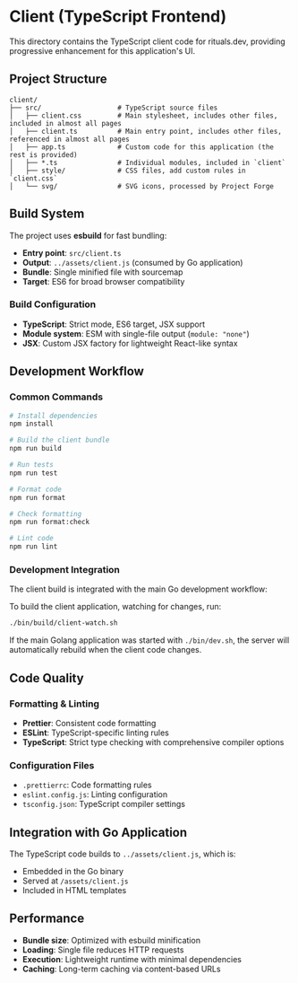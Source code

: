 # Client (TypeScript Frontend)

This directory contains the TypeScript client code for rituals.dev, providing progressive enhancement for this application's UI.

## Project Structure

```
client/
├── src/                   # TypeScript source files
│   ├── client.css         # Main stylesheet, includes other files, included in almost all pages
│   ├── client.ts          # Main entry point, includes other files, referenced in almost all pages
│   ├── app.ts             # Custom code for this application (the rest is provided)
│   ├── *.ts               # Individual modules, included in `client`
│   ├── style/             # CSS files, add custom rules in `client.css`
│   └── svg/               # SVG icons, processed by Project Forge
```

## Build System

The project uses **esbuild** for fast bundling:

- **Entry point**: `src/client.ts`
- **Output**: `../assets/client.js` (consumed by Go application)
- **Bundle**: Single minified file with sourcemap
- **Target**: ES6 for broad browser compatibility

### Build Configuration

- **TypeScript**: Strict mode, ES6 target, JSX support
- **Module system**: ESM with single-file output (`module: "none"`)
- **JSX**: Custom JSX factory for lightweight React-like syntax

## Development Workflow

### Common Commands

```bash
# Install dependencies
npm install

# Build the client bundle
npm run build

# Run tests
npm run test

# Format code
npm run format

# Check formatting
npm run format:check

# Lint code
npm run lint
```

### Development Integration

The client build is integrated with the main Go development workflow:

To build the client application, watching for changes, run:

```bash
./bin/build/client-watch.sh
```

If the main Golang application was started with `./bin/dev.sh`, the server will automatically rebuild when the client code changes.

## Code Quality

### Formatting & Linting

- **Prettier**: Consistent code formatting
- **ESLint**: TypeScript-specific linting rules
- **TypeScript**: Strict type checking with comprehensive compiler options

### Configuration Files

- `.prettierrc`: Code formatting rules
- `eslint.config.js`: Linting configuration
- `tsconfig.json`: TypeScript compiler settings

## Integration with Go Application

The TypeScript code builds to `../assets/client.js`, which is:

- Embedded in the Go binary
- Served at `/assets/client.js`
- Included in HTML templates

## Performance

- **Bundle size**: Optimized with esbuild minification
- **Loading**: Single file reduces HTTP requests
- **Execution**: Lightweight runtime with minimal dependencies
- **Caching**: Long-term caching via content-based URLs

